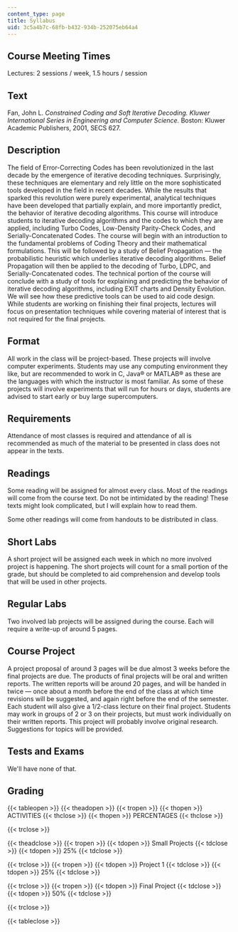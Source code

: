 ```yaml
---
content_type: page
title: Syllabus
uid: 3c5a4b7c-68fb-b432-934b-252075eb64a4
---
```


Course Meeting Times
--------------------

Lectures: 2 sessions / week, 1.5 hours / session

Text
----

Fan, John L. _Constrained Coding and Soft Iterative Decoding. Kluwer International Series in Engineering and Computer Science._ Boston: Kluwer Academic Publishers, 2001, SECS 627.

Description
-----------

The field of Error-Correcting Codes has been revolutionized in the last decade by the emergence of iterative decoding techniques. Surprisingly, these techniques are elementary and rely little on the more sophisticated tools developed in the field in recent decades. While the results that sparked this revolution were purely experimental, analytical techniques have been developed that partially explain, and more importantly predict, the behavior of iterative decoding algorithms. This course will introduce students to iterative decoding algorithms and the codes to which they are applied, including Turbo Codes, Low-Density Parity-Check Codes, and Serially-Concatenated Codes. The course will begin with an introduction to the fundamental problems of Coding Theory and their mathematical formulations. This will be followed by a study of Belief Propagation — the probabilistic heuristic which underlies iterative decoding algorithms. Belief Propagation will then be applied to the decoding of Turbo, LDPC, and Serially-Concatenated codes. The technical portion of the course will conclude with a study of tools for explaining and predicting the behavior of iterative decoding algorithms, including EXIT charts and Density Evolution. We will see how these predictive tools can be used to aid code design. While students are working on finishing their final projects, lectures will focus on presentation techniques while covering material of interest that is not required for the final projects.

Format
------

All work in the class will be project-based. These projects will involve computer experiments. Students may use any computing environment they like, but are recommended to work in C, Java® or MATLAB® as these are the languages with which the instructor is most familiar. As some of these projects will involve experiments that will run for hours or days, students are advised to start early or buy large supercomputers.

Requirements
------------

Attendance of most classes is required and attendance of all is recommended as much of the material to be presented in class does not appear in the texts.

Readings
--------

Some reading will be assigned for almost every class. Most of the readings will come from the course text. Do not be intimidated by the reading! These texts might look complicated, but I will explain how to read them.

Some other readings will come from handouts to be distributed in class.

Short Labs
----------

A short project will be assigned each week in which no more involved project is happening. The short projects will count for a small portion of the grade, but should be completed to aid comprehension and develop tools that will be used in other projects.

Regular Labs
------------

Two involved lab projects will be assigned during the course. Each will require a write-up of around 5 pages.

Course Project
--------------

A project proposal of around 3 pages will be due almost 3 weeks before the final projects are due. The products of final projects will be oral and written reports. The written reports will be around 20 pages, and will be handed in twice — once about a month before the end of the class at which time revisions will be suggested, and again right before the end of the semester. Each student will also give a 1/2-class lecture on their final project. Students may work in groups of 2 or 3 on their projects, but must work individually on their written reports. This project will probably involve original research. Suggestions for topics will be provided.

Tests and Exams
---------------

We'll have none of that.

Grading
-------

{{< tableopen >}}
{{< theadopen >}}
{{< tropen >}}
{{< thopen >}}
ACTIVITIES
{{< thclose >}}
{{< thopen >}}
PERCENTAGES
{{< thclose >}}

{{< trclose >}}

{{< theadclose >}}
{{< tropen >}}
{{< tdopen >}}
Small Projects
{{< tdclose >}}
{{< tdopen >}}
25%
{{< tdclose >}}

{{< trclose >}}
{{< tropen >}}
{{< tdopen >}}
Project 1
{{< tdclose >}}
{{< tdopen >}}
25%
{{< tdclose >}}

{{< trclose >}}
{{< tropen >}}
{{< tdopen >}}
Final Project
{{< tdclose >}}
{{< tdopen >}}
50%
{{< tdclose >}}

{{< trclose >}}

{{< tableclose >}}